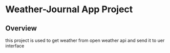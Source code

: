 # Weather-Journal App Project

## Overview
this project is used to get weather from open weather api 
and send it to uer interface 

